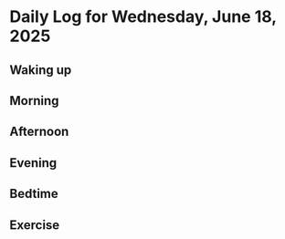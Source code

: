 # Daily Log for Wednesday, June 18, 2025

## Waking up

## Morning

## Afternoon

## Evening

## Bedtime

## Exercise
